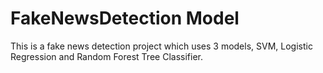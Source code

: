 # FakeNewsDetection Model

This is a fake news detection project which uses 3 models, SVM, Logistic Regression and Random Forest Tree Classifier. 
